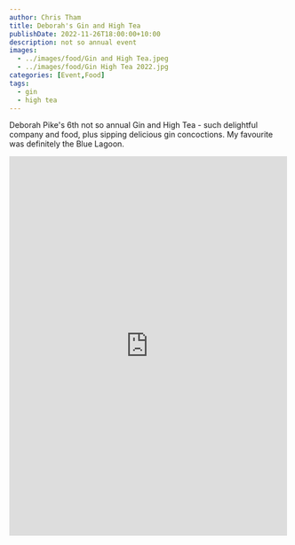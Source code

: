 ```yaml
---
author: Chris Tham
title: Deborah's Gin and High Tea
publishDate: 2022-11-26T18:00:00+10:00
description: not so annual event
images:
  - ../images/food/Gin and High Tea.jpeg
  - ../images/food/Gin High Tea 2022.jpg
categories: [Event,Food]
tags:
  - gin
  - high tea
---
```


Deborah Pike's 6th not so annual Gin and High Tea - such delightful company and food, plus sipping delicious gin concoctions. My favourite was definitely the Blue Lagoon.

<iframe src="https://www.facebook.com/plugins/post.php?href=https%3A%2F%2Fwww.facebook.com%2Fchris1.tham%2Fposts%2Fpfbid02QX2xkrFXxK2DfhrTUNGaMc9LbURu35JdGgSFtE7ftSescGxQA1469rsptTvc7Nj6l&show_text=true&width=500" width="500" height="684" style="border:none;overflow:hidden" scrolling="no" frameborder="0" allowfullscreen="true" allow="autoplay; clipboard-write; encrypted-media; picture-in-picture; web-share"></iframe>

